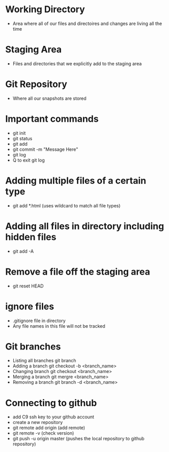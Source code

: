 # Working Directory
- Area where all of our files and directoires and changes are living all the time

# Staging Area
- Files and directories that we explicitly add to the staging area

# Git Repository
- Where all our snapshots are stored

# Important commands
- git init
- git status
- git add
- git commit -m "Message Here"
- git log
- Q to exit git log

# Adding multiple files of a certain type
- git add *.html (uses wildcard to match all file types)

# Adding all files in directory including hidden files
- git add -A

# Remove a file off the staging area
- git reset HEAD <file>

# ignore files
- .gitignore file in directory
- Any file names in this file will not be tracked

# Git branches
- Listing all branches
    git branch
- Adding a branch
    git checkout -b <branch_name>
- Changing branch
    git checkout <branch_name>
- Merging a branch
    git mergre <branch_name>
- Removing a branch
    git branch -d <branch_name>

# Connecting to github
- add C9 ssh key to your github account
- create a new repository
- git remote add origin <url> (add remote)
- git remote -v (check version)
- git push -u origin master (pushes the local repository to github repository)